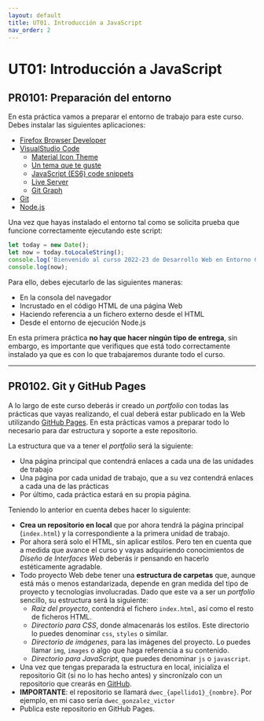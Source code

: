 ```yaml
---
layout: default
title: UT01. Introducción a JavaScript
nav_order: 2
---
```


# UT01: Introducción a JavaScript


## PR0101: Preparación del entorno

En esta práctica vamos a preparar el entorno de trabajo para este curso. Debes instalar las siguientes aplicaciones:

- [Firefox Browser Developer](https://www.mozilla.org/es-ES/firefox/developer/)
- [VisualStudio Code](https://code.visualstudio.com/)
  - [Material Icon Theme](https://marketplace.visualstudio.com/items?itemName=PKief.material-icon-theme)
  - [Un tema que te guste](https://marketplace.visualstudio.com/search?target=VSCode&category=Themes&sortBy=Installs)
  - [JavaScript (ES6) code snippets](https://marketplace.visualstudio.com/items?itemName=xabikos.JavaScriptSnippets)
  - [Live Server](https://marketplace.visualstudio.com/items?itemName=ritwickdey.LiveServer)
  - [Git Graph](https://marketplace.visualstudio.com/items?itemName=mhutchie.git-graph)
- [Git](https://git-scm.com/)
- [Node.js](https://nodejs.org/es/)

Una vez que hayas instalado el entorno tal como se solicita prueba que funcione correctamente ejecutando este script:

```javascript
let today = new Date();
let now = today.toLocaleString();
console.log('Bienvenido al curso 2022-23 de Desarrollo Web en Entorno Cliente');
console.log(now);
```

Para ello, debes ejecutarlo de las siguientes maneras:

- En la consola del navegador
- Incrustado en el código HTML de una página Web
- Haciendo referencia a un fichero externo desde el HTML
- Desde el entorno de ejecución Node.js


En esta primera práctica **no hay que hacer ningún tipo de entrega**, sin embargo, es importante que verifiques que está todo correctamente instalado ya que es con lo que trabajaremos durante todo el curso.

---

## PR0102. Git y GitHub Pages

A lo largo de este curso deberás ir creado un *portfolio* con todas las prácticas que vayas realizando, el cual deberá estar publicado en la Web utilizando [GitHub Pages](https://pages.github.com/). En esta prácticas vamos a preparar todo lo necesario para dar estructura y soporte a este repositorio.

La estructura que va a tener el *portfolio* será la siguiente:

- Una página principal que contendrá enlaces a cada una de las unidades de trabajo
- Una página por cada unidad de trabajo, que a su vez contendrá enlaces a cada una de las prácticas
- Por último, cada práctica estará en su propia página.

Teniendo lo anterior en cuenta debes hacer lo siguiente:

- **Crea un repositorio en local** que por ahora tendrá la página principal (`index.html`) y la correspondiente a la primera unidad de trabajo.
- Por ahora será solo el HTML, sin aplicar estilos. Pero ten en cuenta que a medida que avance el curso y vayas adquiriendo conocimientos de *Diseño de Interfaces Web* deberás ir pensando en hacerlo estéticamente agradable.
- Todo proyecto Web debe tener una **estructura de carpetas** que, aunque está más o menos estandarizada, depende en gran medida del tipo de proyecto y tecnologías involucradas. Dado que este va a ser un *portfolio* sencillo, su estructura será la siguiente:
  - *Raíz del proyecto*, contendrá el fichero `index.html`, así como el resto de ficheros HTML.
  - *Directorio para CSS*, donde almacenarás los estilos. Este directorio lo puedes denominar `css`, `styles` o similar.
  - *Directorio de imágenes*, para las imágenes del proyecto. Lo puedes llamar `img`, `images` o algo que haga referencia a su contenido.
  - *Directorio para JavaScript*, que puedes denominar `js` o `javascript`.
- Una vez que tengas preparada la estructura en local, inicializa el repositorio Git (si no lo has hecho antes) y sincronízalo con un repositorio que crearás en [GitHub](https://github.com/).
- **IMPORTANTE**: el repositorio se llamará `dwec_{apellido1}_{nombre}`. Por ejemplo, en mi caso sería `dwec_gonzalez_victor`
- Publica este repositorio en GitHub Pages.

